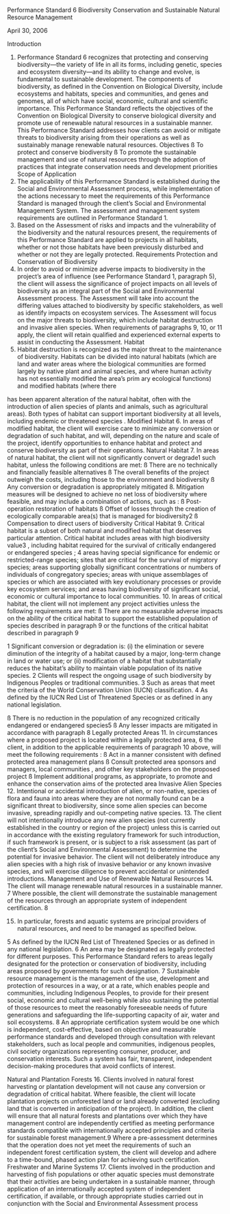 Performance Standard 6
Biodiversity Conservation
and Sustainable Natural Resource Management

April 30, 2006



Introduction
1. Performance Standard 6 recognizes that protecting and conserving biodiversity—the variety of
life in all its forms, including genetic, species and ecosystem diversity—and its ability to change and
evolve, is fundamental to sustainable development. The components of biodiversity, as defined in
the Convention on Biological Diversity, include ecosystems and habitats, species and communities,
and genes and genomes, all of which have social, economic, cultural and scientific importance. This
Performance Standard reflects the objectives of the Convention on Biological Diversity to conserve
biological diversity and promote use of renewable natural resources in a sustainable manner. This
Performance Standard addresses how clients can avoid or mitigate threats to biodiversity arising
from their operations as well as sustainably manage renewable natural resources.
Objectives
ß To protect and conserve biodiversity
ß To promote the sustainable management and use of natural resources through the
adoption of practices that integrate conservation needs and development priorities
Scope of Application
2. The applicability of this Performance Standard is established during the Social and
Environmental Assessment process, while implementation of the actions necessary to meet the
requirements of this Performance Standard is managed through the client’s Social and
Environmental Management System. The assessment and management system requirements are
outlined in Performance Standard 1.
3. Based on the Assessment of risks and impacts and the vulnerability of the biodiversity and the
natural resources present, the requirements of this Performance Standard are applied to projects in
all habitats, whether or not those habitats have been previously disturbed and whether or not they
are legally protected.
Requirements
Protection and Conservation of Biodiversity
4. In order to avoid or minimize adverse impacts to biodiversity in the project’s area of influence
(see Performance Standard 1, paragraph 5), the client will assess the significance of project impacts
on all levels of biodiversity as an integral part of the Social and Environmental Assessment process.
The Assessment will take into account the differing values attached to biodiversity by specific
stakeholders, as well as identify impacts on ecosystem services. The Assessment will focus on the
major threats to biodiversity, which include habitat destruction and invasive alien species. When
requirements of paragraphs 9, 10, or 11 apply, the client will retain qualified and experienced
external experts to assist in conducting the Assessment.
Habitat
5. Habitat destruction is recognized as the major threat to the maintenance of biodiversity.
Habitats can be divided into natural habitats (which are land and water areas where the biological
communities are formed largely by native plant and animal species, and where human activity has
not essentially modified the area’s prim ary ecological functions) and modified habitats (where there

has been apparent alteration of the natural habitat, often with the introduction of alien species of
plants and animals, such as agricultural areas). Both types of habitat can support important
biodiversity at all levels, including endemic or threatened species .
Modified Habitat
6. In areas of modified habitat, the client will exercise care to minimize any conversion or
degradation of such habitat, and will, depending on the nature and scale of the project, identify
opportunities to enhance habitat and protect and conserve biodiversity as part of their operations.
Natural Habitat
7. In areas of natural habitat, the client will not significantly convert or degrade1
such habitat,
unless the following conditions are met:
ß There are no technically and financially feasible alternatives
ß The overall benefits of the project outweigh the costs, including those to the
environment and biodiversity
ß Any conversion or degradation is appropriately mitigated
8. Mitigation measures will be designed to achieve no net loss of biodiversity where feasible, and
may include a combination of actions, such as :
ß Post-operation restoration of habitats
ß Offset of losses through the creation of ecologically comparable area(s) that is
managed for biodiversity2
ß Compensation to direct users of biodiversity
Critical Habitat
9. Critical habitat is a subset of both natural and modified habitat that deserves particular attention.
Critical habitat includes areas with high biodiversity value3
, including habitat required for the survival
of critically endangered or endangered species ;
4
 areas having special significance for endemic or
restricted-range species; sites that are critical for the survival of migratory species; areas supporting
globally significant concentrations or numbers of individuals of congregatory species; areas with
unique assemblages of species or which are associated with key evolutionary processes or provide
key ecosystem services; and areas having biodiversity of significant social, economic or cultural
importance to local communities.
10. In areas of critical habitat, the client will not implement any project activities unless the following
requirements are met:
ß There are no measurable adverse impacts on the ability of the critical habitat to
support the established population of species described in paragraph 9 or the
functions of the critical habitat described in paragraph 9


1
 Significant conversion or degradation is: (i) the elimination or severe diminution of the integrity of a habitat
caused by a major, long-term change in land or water use; or (ii) modification of a habitat that substantially
reduces the habitat’s ability to maintain viable population of its native species.
2
 Clients will respect the ongoing usage of such biodiversity by Indigenous Peoples or traditional communities.
3
 Such as areas that meet the criteria of the World Conservation Union (IUCN) classification.
4
 As defined by the IUCN Red List of Threatened Species or as defined in any national legislation.
 
 
 ß There is no reduction in the population of any recognized critically endangered or
endangered species5
ß Any lesser impacts are mitigated in accordance with paragraph 8
Legally protected Areas
11. In circumstances where a proposed project is located within a legally protected area,
6
the client,
in addition to the applicable requirements of paragraph 10 above, will meet the following
requirements :
ß Act in a manner consistent with defined protected area management plans
ß Consult protected area sponsors and managers, local communities , and other key
stakeholders on the proposed project
ß Implement additional programs, as appropriate, to promote and enhance the
conservation aims of the protected area
Invasive Alien Species
12. Intentional or accidental introduction of alien, or non-native, species of flora and fauna into areas
where they are not normally found can be a significant threat to biodiversity, since some alien
species can become invasive, spreading rapidly and out-competing native species.
13. The client will not intentionally introduce any new alien species (not currently established in the
country or region of the project) unless this is carried out in accordance with the existing regulatory
framework for such introduction, if such framework is present, or is subject to a risk assessment (as
part of the client’s Social and Environmental Assessment) to determine the potential for invasive
behavior. The client will not deliberately introduce any alien species with a high risk of invasive
behavior or any known invasive species, and will exercise diligence to prevent accidental or
unintended introductions.
Management and Use of Renewable Natural Resources
14. The client will manage renewable natural resources in a sustainable manner.
7
 Where possible,
the client will demonstrate the sustainable management of the resources through an appropriate
system of independent certification.
8

15. In particular, forests and aquatic systems are principal providers of natural resources, and need
to be managed as specified below.


 
 5
 As defined by the IUCN Red List of Threatened Species or as defined in any national legislation.
6
 An area may be designated as legally protected for different purposes. This Performance Standard refers to
areas legally designated for the protection or conservation of biodiversity, including areas proposed by
governments for such designation.
7
 Sustainable resource management is the management of the use, development and protection of resources in a
way, or at a rate, which enables people and communities, including Indigenous Peoples, to provide for their
present social, economic and cultural well-being while also sustaining the potential of those resources to meet the
reasonably foreseeable needs of future generations and safeguarding the life-supporting capacity of air, water
and soil ecosystems.
8
 An appropriate certification system would be one which is independent, cost-effective, based on objective and
measurable performance standards and developed through consultation with relevant stakeholders, such as local
people and communities, indigenous peoples, civil society organizations representing consumer, producer, and
conservation interests. Such a system has fair, transparent, independent decision-making procedures that avoid
conflicts of interest.



Natural and Plantation Forests
16. Clients involved in natural forest harvesting or plantation development will not cause any
conversion or degradation of critical habitat. Where feasible, the client will locate plantation projects
on unforested land or land already converted (excluding land that is converted in anticipation of the
project). In addition, the client will ensure that all natural forests and plantations over which they
have management control are independently certified as meeting performance standards compatible
with internationally accepted principles and criteria for sustainable forest management.9
 Where a
pre-assessment determines that the operation does not yet meet the requirements of such an
independent forest certification system, the client will develop and adhere to a time-bound, phased
action plan for achieving such certification.
Freshwater and Marine Systems
17. Clients involved in the production and harvesting of fish populations or other aquatic species
must demonstrate that their activities are being undertaken in a sustainable manner, through
application of an internationally accepted system of independent certification, if available, or through
appropriate studies carried out in conjunction with the Social and Environmental Assessment
process

